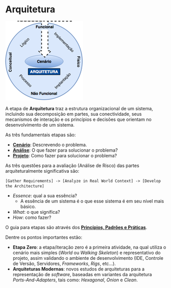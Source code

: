# Arquitetura

![](../images/arquitetura.png)

A etapa de **Arquitetura** traz a estrutura organizacional de um sistema, incluindo sua decomposição em partes, sua conectividade, seus mecanismos de interação e os princípios e decisões que orientam no desenvolvimento de um sistema.

As três fundamentais etapas são:

* [**Cenário**](cenario.md "Cenário"): Descrevendo o problema.
* [**Análise**](analise.md "Análise"): O que fazer para solucionar o problema?
* [**Projeto**](projeto.md "Projeto"): Como fazer para solucionar o problema?

As três questões para a avaliação (Análise de Risco) das partes arquiteturalmente significativa são:

```
[Gather Requirements] -> [Analyze in Real World Context] -> [Develop the Architecture]
```

* _Essence_: qual a sua essência?
  * A essência de um sistema é o que esse sistema é em seu nível mais básico.
* _What_: o que significa?
* _How_: como fazer?

O guia para etapas são através dos [**Princípios, Padrões e Práticas**](principios-padroes-praticas.md "Princípios, Padrões e Práticas").

Dentre os pontos importantes estão:

* **Etapa Zero**: a etapa/iteração zero é a primeira atividade, na qual utiliza o cenário mais simples (_World_ ou _Walking Skeleton_) e representativo do projeto, assim validando o ambiente de desenvolvimento (IDE, Controle de Versão, Servidores, _Frameworks_, _Rigs_, etc...).
* **Arquiteturas Modernas**: novos estudos de arquiteturas para a representação de _software_, baseadas em variantes da arquitetura _Ports-And-Adapters_, tais como: _Hexagonal_, _Onion_ e _Clean_.
